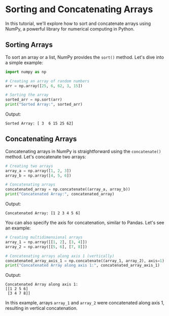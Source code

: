 # Sorting and Concatenating Arrays 

In this tutorial, we'll explore how to sort and concatenate arrays using NumPy, a powerful library for numerical computing in Python.

## Sorting Arrays

To sort an array or a list, NumPy provides the `sort()` method. Let's dive into a simple example:

```python
import numpy as np

# Creating an array of random numbers
arr = np.array([25, 6, 62, 3, 15])

# Sorting the array
sorted_arr = np.sort(arr)
print("Sorted Array:", sorted_arr)
```

Output:

```
Sorted Array: [ 3  6 15 25 62]
```

## Concatenating Arrays

Concatenating arrays in NumPy is straightforward using the `concatenate()` method. Let's concatenate two arrays:

```python
# Creating two arrays
array_a = np.array([1, 2, 3])
array_b = np.array([4, 5, 6])

# Concatenating arrays
concatenated_array = np.concatenate((array_a, array_b))
print("Concatenated Array:", concatenated_array)
```

Output:

```
Concatenated Array: [1 2 3 4 5 6]
```

You can also specify the axis for concatenation, similar to Pandas. Let's see an example:

```python
# Creating multidimensional arrays
array_1 = np.array([[1, 2], [3, 4]])
array_2 = np.array([[5, 6], [7, 8]])

# Concatenating arrays along axis 1 (vertically)
concatenated_array_axis_1 = np.concatenate((array_1, array_2), axis=1)
print("Concatenated Array along axis 1:", concatenated_array_axis_1)
```

Output:

```
Concatenated Array along axis 1:
[[1 2 5 6]
 [3 4 7 8]]
```

In this example, arrays `array_1` and `array_2` were concatenated along axis 1, resulting in vertical concatenation.
